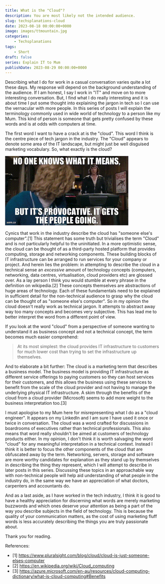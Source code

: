 ```yaml
---
title: What is the "Cloud"?
description: You are most likely not the intended audience.
slug: techsplanations-cloud
date: 2023-08-18 00:00:00+0000
image: images/ttmountain.jpg
categories:
    - Techsplanations
tags:
    - Short
draft: false
series: Explain IT to Mum
publishDate: 2023-08-29 00:00:00+0000
---
```


Describing what I do for work in a casual conversation varies quite a lot these days. My response will depend on the background understanding of the audience. If I am honest, I say I work in "IT" and move on to more interesting conversation. But, I find what I do really interesting and it is about time I put some thought into explaining the jargon in tech so I can use the vernacular with more people. In this series of posts I will explain the terminology commonly used in wide world of technology to a person like my Mum. This kind of person is someone that gets pretty confused by these words and is at odds with computers at time.

The first word I want to have a crack at is the "cloud". This word I think is the centre piece of tech jargon in the industry. The "Cloud" appears to denote some area of the IT landscape, but might just be well disguised marketing vocabulary. So, what exactly is the cloud?

![](images/meme.gif)

Cynics that work in the industry describe the cloud has "someone else's computer".[1] This statement has some truth but trivialises the term "Cloud" and is not particularly helpful to the uninitiated. In a more optimistic sense, the cloud can be thought of as a third-party hosted platform that provides computing, storage and networking components. These building blocks of IT infrastructure can be arranged to run services for your company or project. And herein lies the problem: in attempting to describe the cloud in a technical sense an *excessive* amount of technology concepts (computers, networking, data centres, virtualisation, cloud providers etc) are glossed over. As a lay person I think you would stumble at every phrase in the definition on wikipedia.[2] These concepts themselves are abstractions of huge areas of technology. Each of these fundamentals  need to be explained in sufficient detail for the non-technical audience to grasp why the cloud can be thought of as "someone else's computer". So in my opinion the cloud doesn't really work as technical jargon. It attempts to abstract away way too many concepts and becomes very subjective. This has lead me to better interpret the word from a different point of view. 

If you look at the word "cloud" from a perspective of someone wanting to understand it as business concept and not a technical concept, the term becomes much easier comprehend: 

> At its most simplest: the cloud provides IT infrastructure to customers for much lower cost than trying to set the infrastructure up themselves. 

And to elaborate a bit further: The cloud is a marketing term that describes a business model. The business model is providing IT infrastructure as different service offerings to paying customers so they can host services for their customers, and this allows the business using these services to benefit from the scale of the cloud provider and not having to manage the underlying physical IT infrastructure. A skim through the benefits of the cloud from a cloud provider (Microsoft) seems to add more weight to the business interpretation too.[3]

I must apologise to my Mum here for misrepresenting what I do as a "cloud engineer". It appears on my LinkedIn and I am sure I have used it once or twice in conversation. The cloud was a word crafted for discussions in boardrooms of executives rather than technical professionals. This also means that word really shouldn't be aimed at customers of technology products either. In my opinion, I don't think it is worth salvaging the word "cloud" for any meaningful interpretation in a technical context. Instead I think it is better to focus the other components of the cloud that are obfuscated away by the term. Networking, servers, storage and software are more worthy candidates for explanation as they stand up by themselves in describing the thing they represent, which I will attempt to describe in later posts in this series. Discussing these topics in an approachable way with non-technical people will help aid understanding of what people in the industry do, in the same way we have an appreciation of what doctors, carpenters and accountants do. 

And as a last aside, as I have worked in the tech industry, I think it is good to have a healthy appreciation for discerning what words are merely marketing buzzwords and which ones deserve your attention as being a part of the way you describe subjects in the field of technology. This is because the quality of your communication matters, as the cost of using marketing fluff words is less accurately describing the things you are truly passionate about. 

Thank you for reading.

References:

- [1] <https://www.pluralsight.com/blog/cloud/cloud-is-just-someone-elses-computer>
- [2] <https://en.wikipedia.org/wiki/Cloud_computing>
- [3] <https://azure.microsoft.com/en-au/resources/cloud-computing-dictionary/what-is-cloud-computing#Benefits>